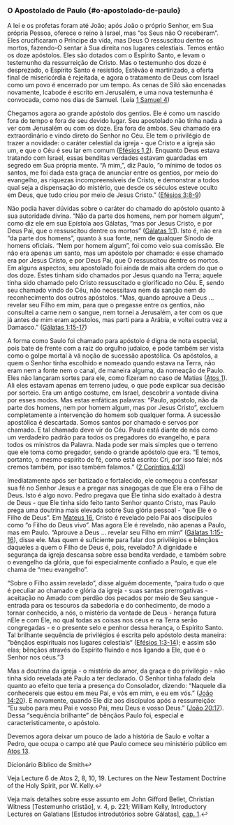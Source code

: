 ### O Apostolado de Paulo {#o-apostolado-de-paulo}

A lei e os profetas foram até João; após João o próprio Senhor, em Sua própria Pessoa, oferece o reino à Israel, mas “os Seus não O receberam”. Eles crucificaram o Príncipe da vida, mas Deus O ressuscitou dentre os mortos, fazendo-O sentar à Sua direita nos lugares celestiais. Temos então os doze apóstolos. Eles são dotados com o Espírito Santo, e levam o testemunho da ressurreição de Cristo. Mas o testemunho dos doze é desprezado, o Espírito Santo é resistido, Estêvão é martirizado, a oferta final de misericórdia é rejeitada, e agora o tratamento de Deus com Israel como um povo é encerrado por um tempo. As cenas de Siló são encenadas novamente, Icabode é escrito em Jerusalém, e uma nova testemunha é convocada, como nos dias de Samuel. (Leia [1 Samuel 4](http://bibliaonline.com.br/acf/1sm/4))

Chegamos agora ao grande apóstolo dos gentios. Ele é como um nascido fora do tempo e fora de seu devido lugar. Seu apostolado não tinha nada a ver com Jerusalém ou com os doze. Era fora de ambos. Seu chamado era extraordinário e vindo direto do Senhor no Céu. Ele tem o privilégio de trazer a novidade: o caráter celestial da igreja - que Cristo e a igreja são um, e que o Céu é seu lar em comum ([Efésios 1,2](http://bibliaonline.com.br/acf/ef/1/,2)). Enquanto Deus estava tratando com Israel, essas benditas verdades estavam guardadas em segredo em Sua própria mente. “A mim,”, diz Paulo, “o mínimo de todos os santos, me foi dada esta graça de anunciar entre os gentios, por meio do evangelho, as riquezas incompreensíveis de Cristo, e demonstrar a todos qual seja a dispensação do mistério, que desde os séculos esteve oculto em Deus, que tudo criou por meio de Jesus Cristo.” ([Efésios 3:8-9](http://bibliaonline.com.br/acf/ef/3/8-9))

Não podia haver dúvidas sobre o caráter do chamado do apóstolo quanto à sua autoridade divina. “Não da parte dos homens, nem por homem algum”, como diz ele em sua Epístola aos Gálatas, “mas por Jesus Cristo, e por Deus Pai, que o ressuscitou dentre os mortos” ([Gálatas 1:1](http://bibliaonline.com.br/acf/gl/1/1)). Isto é, não era “da parte dos homens”, quanto à sua fonte, nem de qualquer Sínodo de homens oficiais. “Nem por homem algum”, foi como veio sua comissão. Ele não era apenas um santo, mas um apóstolo por chamado: e esse chamado era por Jesus Cristo, e por Deus Pai, que O ressuscitou dentre os mortos. Em alguns aspectos, seu apostolado foi ainda de mais alta ordem do que o dos doze. Estes tinham sido chamados por Jesus quando na Terra; aquele tinha sido chamado pelo Cristo ressuscitado e glorificado no Céu. E, sendo seu chamado vindo do Céu, não necessitava nem da sanção nem do reconhecimento dos outros apóstolos. “Mas, quando aprouve a Deus ... revelar seu Filho em mim, para que o pregasse entre os gentios, não consultei a carne nem o sangue, nem tornei a Jerusalém, a ter com os que já antes de mim eram apóstolos, mas parti para a Arábia, e voltei outra vez a Damasco.” ([Gálatas 1:15-17](http://bibliaonline.com.br/acf/gl/1/15-17))

A forma como Saulo foi chamado para apóstolo é digna de nota especial, pois bate de frente com a raiz do orgulho judaico, e pode também ser vista como o golpe mortal à vã noção de sucessão apostólica. Os apóstolos, a quem o Senhor tinha escolhido e nomeado quando estava na Terra, não eram nem a fonte nem o canal, de maneira alguma, da nomeação de Paulo. Eles não lançaram sortes para ele, como fizeram no caso de Matias ([Atos 1](http://bibliaonline.com.br/acf/atos/1)). Ali eles estavam apenas em terreno judeu, o que pode explicar sua decisão por sorteio. Era um antigo costume, em Israel, descobrir a vontade divina por esses modos. Mas estas enfáticas palavras: “Paulo, apóstolo, não da parte dos homens, nem por homem algum, mas por Jesus Cristo”, excluem completamente a intervenção do homem sob qualquer forma. A sucessão apostólica é descartada. Somos santos por chamado e servos por chamado. E tal chamado deve vir do Céu. Paulo está diante de nós como um verdadeiro padrão para todos os pregadores do evangelho, e para todos os ministros da Palavra. Nada pode ser mais simples que o terreno que ele toma como pregador, sendo o grande apóstolo que era. “E temos, portanto, o mesmo espírito de fé, como está escrito: Cri, por isso falei; nós cremos também, por isso também falamos.” ([2 Coríntios 4:13](http://bibliaonline.com.br/acf/2co/4/13))

Imediatamente após ser batizado e fortalecido, ele começou a confessar sua fé no Senhor Jesus e a pregar nas sinagogas de que Ele era o Filho de Deus. Isto é algo novo. Pedro pregava que Ele tinha sido exaltado à destra de Deus - que Ele tinha sido feito tanto Senhor quanto Cristo, mas Paulo prega uma doutrina mais elevada sobre Sua glória pessoal - “que Ele é o Filho de Deus”. Em [Mateus 16](http://bibliaonline.com.br/acf/mt/16), Cristo é revelado pelo Pai aos discípulos como “o Filho do Deus vivo”. Mas agora Ele é revelado, não apenas a Paulo, mas em Paulo. “Aprouve a Deus ... revelar seu Filho em mim” ([Gálatas 1:15-16](http://bibliaonline.com.br/acf/gl/1/15-16)), disse ele. Mas quem é suficiente para falar dos privilégios e bênçãos daqueles a quem o Filho de Deus é, pois, revelado? A dignidade e segurança da igreja descansa sobre essa bendita verdade, e também sobre o evangelho da glória, que foi especialmente confiado a Paulo, e que ele chama de “meu evangelho”.

“Sobre o Filho assim revelado”, disse alguém docemente, “paira tudo o que é peculiar ao chamado e glória da igreja - suas santas prerrogativas - aceitação no Amado com perdão dos pecados por meio de Seu sangue - entrada para os tesouros da sabedoria e do conhecimento, de modo a tornar conhecido, a nós, o mistério da vontade de Deus - herança futura nEle e com Ele, no qual todas as coisas nos céus e na Terra serão congregadas - e o presente selo e penhor dessa herança, o Espírito Santo. Tal brilhante sequência de privilégios é escrita pelo apóstolo desta maneira: ”bênçãos espirituais nos lugares celestiais“ ([Efésios 1:3-14](http://bibliaonline.com.br/acf/ef/1/3-14)); e assim são elas; bênçãos através do Espírito fluindo e nos ligando a Ele, que é o Senhor nos céus.”3

Mas a doutrina da igreja - o mistério do amor, da graça e do privilégio - não tinha sido revelada até Paulo a ter declarado. O Senhor tinha falado dela quanto ao efeito que teria a presença do Consolador, dizendo: “Naquele dia conhecereis que estou em meu Pai, e vós em mim, e eu em vós.” ([João 14:20](http://bibliaonline.com.br/acf/jo/14/20)). E novamente, quando Ele diz aos discípulos após a ressurreição: “Eu subo para meu Pai e vosso Pai, meu Deus e vosso Deus.” ([João 20:17](http://bibliaonline.com.br/acf/jo/20/17)). Dessa “sequência brilhante” de bênçãos Paulo foi, especial e caracteristicamente, o apóstolo.

Devemos agora deixar um pouco de lado a história de Saulo e voltar a Pedro, que ocupa o campo até que Paulo comece seu ministério público em [Atos 13](http://bibliaonline.com.br/acf/atos/13).

Dicionário Bíblico de Smith↩

Veja Lecture 6 de Atos 2, 8, 10, 19\. Lectures on the New Testament Doctrine of the Holy Spirit, por W. Kelly.↩

Veja mais detalhes sobre esse assunto em John Gifford Bellet, Christian Witness [Testemunho cristão], v. 4, p. 221; William Kelly, Introductory Lectures on Galatians [Estudos introdutórios sobre Gálatas], [cap. 1](http://bibliaonline.com.br/acf/gl/1).↩
